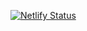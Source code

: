 [![Netlify Status](https://api.netlify.com/api/v1/badges/56d2b427-0e1e-4782-9053-ccce738197ef/deploy-status)](https://app.netlify.com/sites/festive-swartz-295954/deploys)
